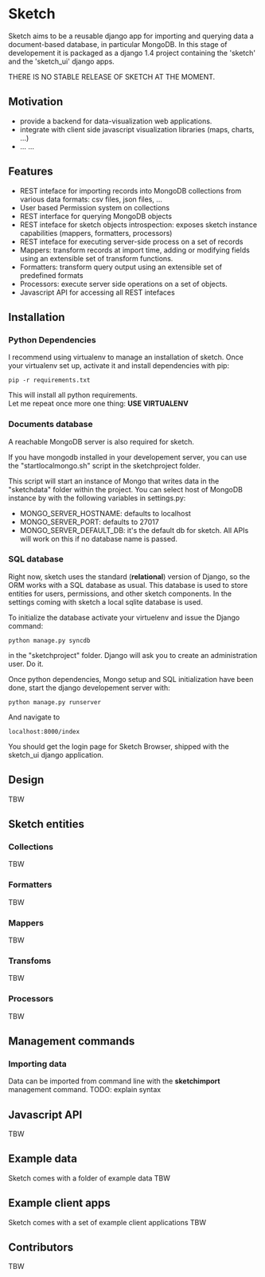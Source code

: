 # Sketch

Sketch aims to be a reusable django app for importing and querying data a document-based database, in particular MongoDB. In this stage of developement it is packaged as a django 1.4 project containing the 'sketch' and the 'sketch_ui' django apps.

THERE IS NO STABLE RELEASE OF SKETCH AT THE MOMENT.

## Motivation

* provide a backend for data-visualization web applications.
* integrate with client side javascript visualization libraries (maps, charts, …)
* ...
…



## Features

* REST inteface for importing records into MongoDB collections from various data formats: csv files, json files, …
* User based Permission system on collections
* REST interface for querying MongoDB objects
* REST inteface for sketch objects introspection: exposes sketch instance capabilities (mappers, formatters, processors)
* REST inteface for executing server-side process on a set of records
* Mappers: transform records at import time, adding or modifying fields using an extensible set of transform functions. 
* Formatters: transform query output using an extensible set of predefined formats
* Processors: execute server side operations on a set of objects. 
* Javascript API for accessing all REST intefaces


## Installation

### Python Dependencies
I recommend using virtualenv to manage an installation of sketch.
Once your virtualenv set up, activate it and install dependencies with pip:

	pip -r requirements.txt

This will install all python requirements.	
Let me repeat once more one thing: **USE VIRTUALENV**

### Documents database
A reachable MongoDB server is also required for sketch.

If you have mongodb installed in your developement server,
you can use the "startlocalmongo.sh" script in the sketchproject folder.

This script will start an instance of Mongo that writes data in the "sketchdata" folder within the project.
You can select host of MongoDB instance by with the following variables in settings.py:

* MONGO_SERVER_HOSTNAME: defaults to localhost
* MONGO_SERVER_PORT: defaults to 27017
* MONGO_SERVER_DEFAULT_DB: it's the default db for sketch. All APIs will work on this if no database name is passed.

### SQL database

Right now,  sketch uses the standard (**relational**) version of Django, so the ORM works with a SQL database as usual. 
This database is used to store entities for users, permissions, and other sketch components.
In the settings coming with sketch a local sqlite database is used.

To initialize the database activate your virtuelenv and issue the Django command:

	python manage.py syncdb

in the "sketchproject" folder. Django will ask you to create an administration user. Do it.


Once python dependencies, Mongo setup and SQL initialization have been done, start the django developement server with:

	python manage.py runserver
	
And navigate to
	
	localhost:8000/index
	
You should get the login page for Sketch Browser, shipped with the sketch_ui django application.


## Design

TBW



## Sketch entities


### Collections

TBW

### Formatters

TBW

### Mappers

TBW

### Transfoms

TBW

### Processors

TBW

## Management commands

### Importing data

Data can be imported from command line with the **sketchimport** management command.
TODO: explain syntax




## Javascript API

TBW

## Example data

Sketch comes with a folder of example data
TBW

## Example client apps

Sketch comes with a set of example client applications
TBW


## Contributors

TBW

